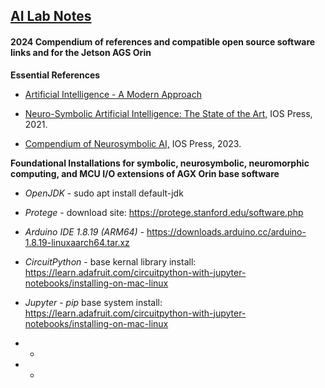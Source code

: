 ## <u>AI Lab Notes</u>

#### **2024 Compendium of references and compatible open source software links and  for the Jetson AGS Orin**

**Essential References**
- [Artificial Intelligence - A Modern Approach](http://aima.cs.berkeley.edu/index.html)

- [Neuro-Symbolic Artificial Intelligence: The State of the Art,](https://ebooks.iospress.nl/ISBN/978-1-64368-245-7) IOS Press, 2021.

- [Compendium of Neurosymbolic AI,](https://ebooks.iospress.nl/volume/compendium-of-neurosymbolic-artificial-intelligence) IOS Press, 2023.

 
**Foundational Installations for symbolic, neurosymbolic, neuromorphic computing, and MCU I/O extensions of AGX Orin base software**
 - *OpenJDK* -  sudo apt install default-jdk 

 - *Protege* - download site: https://protege.stanford.edu/software.php

 - *Arduino IDE 1.8.19 (ARM64)* - https://downloads.arduino.cc/arduino-1.8.19-linuxaarch64.tar.xz

 - *CircuitPython* - base kernal library install: https://learn.adafruit.com/circuitpython-with-jupyter-notebooks/installing-on-mac-linux

 - *Jupyter* - *pip* base system install: https://learn.adafruit.com/circuitpython-with-jupyter-notebooks/installing-on-mac-linux

 - -

 - -

